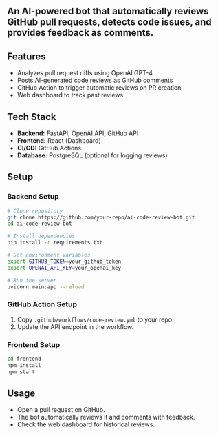 ## An AI-powered bot that automatically reviews GitHub pull requests, detects code issues, and provides feedback as comments.

## Features
- Analyzes pull request diffs using OpenAI GPT-4
- Posts AI-generated code reviews as GitHub comments
- GitHub Action to trigger automatic reviews on PR creation
- Web dashboard to track past reviews

## Tech Stack
- **Backend:** FastAPI, OpenAI API, GitHub API
- **Frontend:** React (Dashboard)
- **CI/CD:** GitHub Actions
- **Database:** PostgreSQL (optional for logging reviews)

## Setup

### Backend Setup
```bash
# Clone repository
git clone https://github.com/your-repo/ai-code-review-bot.git
cd ai-code-review-bot

# Install dependencies
pip install -r requirements.txt

# Set environment variables
export GITHUB_TOKEN=your_github_token
export OPENAI_API_KEY=your_openai_key

# Run the server
uvicorn main:app --reload
```

### GitHub Action Setup
1. Copy `.github/workflows/code-review.yml` to your repo.
2. Update the API endpoint in the workflow.

### Frontend Setup
```bash
cd frontend
npm install
npm start
```

## Usage
- Open a pull request on GitHub.
- The bot automatically reviews it and comments with feedback.
- Check the web dashboard for historical reviews.
